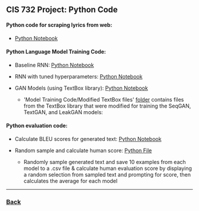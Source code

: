 ## CIS 732 Project: Python Code

#### Python code for scraping lyrics from web: 
- <a href="https://github.com/zstrathe/zstrathe.github.io/blob/master/code/cis732/Python Code/Data Collection Code/WebScraping_SongLyrics.ipynb">Python Notebook</a>


#### Python Language Model Training Code:
- Baseline RNN: <a href="https://github.com/zstrathe/zstrathe.github.io/blob/master/code/cis732/Python Code/Model Training Code/Baseline_RNN.ipynb">Python Notebook</a>
	
- RNN with tuned hyperparameters: <a href="https://github.com/zstrathe/zstrathe.github.io/blob/master/code/cis732/Python Code/Model Training Code/RNN.ipynb">Python Notebook</a>
	
- GAN Models (using TextBox library): <a href="https://github.com/zstrathe/zstrathe.github.io/blob/master/code/cis732/Python Code/Model Training Code/GANs_with_Textbox_lib.ipynb">Python Notebook</a>
 	
	- 'Model Training Code/Modified TextBox files' <a href="https://github.com/zstrathe/zstrathe.github.io/tree/master/code/cis732/Python Code/Model Training Code/Modified TextBox files">folder</a> contains files from the TextBox library that were modified for training the SeqGAN, TextGAN, and LeakGAN models: 


#### Python evaluation code:
- Calculate BLEU scores for generated text: <a href="https://github.com/zstrathe/zstrathe.github.io/blob/master/code/cis732/Python Code/Text Sampling and Evaluation Code/bleu_evaluation.ipynb">Python Notebook</a>

- Random sample and calculate human score: <a href="https://github.com/zstrathe/zstrathe.github.io/blob/master/code/cis732/Python Code/Text Sampling and Evaluation Code/select_and_evaluate.py">Python File</a>
	- Randomly sample generated text and save 10 examples from each model to a .csv file & calculate human evaluation score by displaying a random selection from sampled text and prompting for score, then calculates the average for each model


---

<a href="/"><h3>Back</h3></a>

